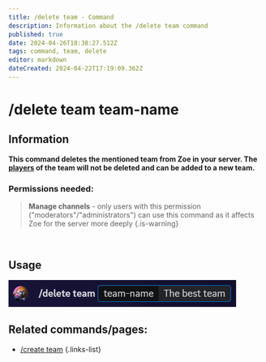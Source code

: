 ```yaml
---
title: /delete team - Command
description: Information about the /delete team command
published: true
date: 2024-04-26T18:38:27.512Z
tags: command, team, delete
editor: markdown
dateCreated: 2024-04-22T17:19:09.362Z
---
```


# /delete team team-name

## Information
**This command deletes the mentioned team from Zoe in your server. The [players](/en/terms/player) of the team will not be deleted and can be added to a new team.**
<br>

### Permissions needed:
>**Manage channels** - only users with this permission ("moderators"/"administrators") can use this command as it affects Zoe for the server more deeply {.is-warning}

<br>

## Usage
![](/en_/en_delete_team.png)
<br>

## Related commands/pages:
- [/create team](/en/commands/team/create)
{.links-list}